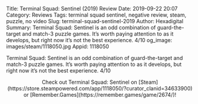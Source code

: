 Title: Terminal Squad: Sentinel (2019) Review
Date: 2019-09-22 20:07
Category: Reviews
Tags: terminal squad sentinel, negative review, steam, puzzle, no video
Slug: terminal-squad-sentinel-2019
Author: Hexadigital
Summary: Terminal Squad: Sentinel is an odd combination of guard-the-target and match-3 puzzle games. It’s worth paying attention to as it develops, but right now it’s not the best experience. 4/10
og_image: images/steam/1118050.jpg
Appid: 1118050

Terminal Squad: Sentinel is an odd combination of guard-the-target and match-3 puzzle games. It’s worth paying attention to as it develops, but right now it’s not the best experience. 4/10

<center>Check out Terminal Squad: Sentinel on [Steam](https://store.steampowered.com/app/1118050/?curator_clanid=34633900) or [Remember.Games](https://remember.games/game/2674/)!</center>
